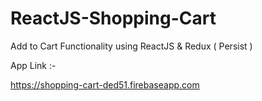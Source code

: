 # ReactJS-Shopping-Cart

Add to Cart Functionality using ReactJS & Redux ( Persist )



App Link :-

https://shopping-cart-ded51.firebaseapp.com

